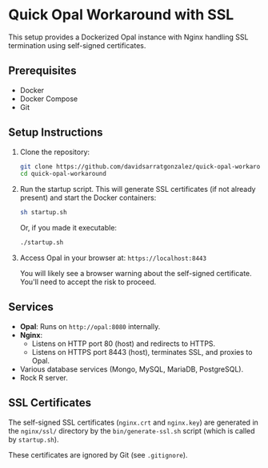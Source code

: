 # Quick Opal Workaround with SSL

This setup provides a Dockerized Opal instance with Nginx handling SSL termination using self-signed certificates.

## Prerequisites

*   Docker
*   Docker Compose
*   Git

## Setup Instructions

1.  Clone the repository:
    ```bash
    git clone https://github.com/davidsarratgonzalez/quick-opal-workaround.git
    cd quick-opal-workaround
    ```

2.  Run the startup script. This will generate SSL certificates (if not already present) and start the Docker containers:
    ```bash
    sh startup.sh
    ```
    Or, if you made it executable:
    ```bash
    ./startup.sh
    ```

3.  Access Opal in your browser at: `https://localhost:8443`

    You will likely see a browser warning about the self-signed certificate. You'll need to accept the risk to proceed.

## Services

*   **Opal**: Runs on `http://opal:8080` internally.
*   **Nginx**: 
    *   Listens on HTTP port 80 (host) and redirects to HTTPS.
    *   Listens on HTTPS port 8443 (host), terminates SSL, and proxies to Opal.
*   Various database services (Mongo, MySQL, MariaDB, PostgreSQL).
*   Rock R server.

## SSL Certificates

The self-signed SSL certificates (`nginx.crt` and `nginx.key`) are generated in the `nginx/ssl/` directory by the `bin/generate-ssl.sh` script (which is called by `startup.sh`).

These certificates are ignored by Git (see `.gitignore`).
